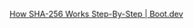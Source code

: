 [How SHA-256 Works Step-By-Step | Boot.dev](https://blog.boot.dev/cryptography/how-sha-2-works-step-by-step-sha-256/)